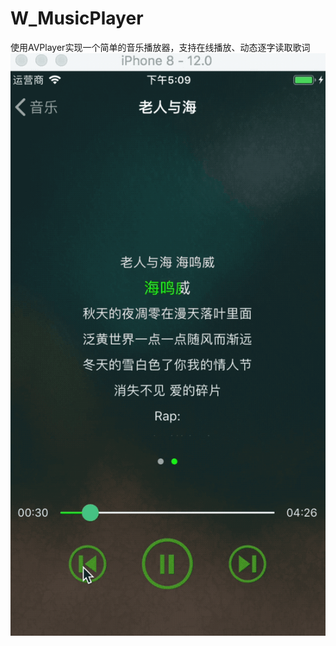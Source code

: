 # W_MusicPlayer
使用AVPlayer实现一个简单的音乐播放器，支持在线播放、动态逐字读取歌词
![image](https://github.com/WXUnderWorld/W_MusicPlayer/blob/master/W_MusicPlayer/Gif/MusicPlay.gif)
